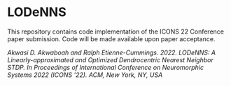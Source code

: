 # LODeNNS
This repository contains code implementation of the ICONS 22 Conference paper submission.
Code will be made available upon paper acceptance.

<em>Akwasi D. Akwaboah and Ralph Etienne-Cummings. 2022. LODeNNS: A Linearly-approximated and Optimized Dendrocentric
Nearest Neighbor STDP. In Proceedings of International Conference
on Neuromorphic Systems 2022 (ICONS ’22). ACM, New York, NY,
USA
